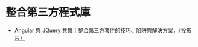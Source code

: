 # 整合第三方程式庫
- [Angular 與 JQuery 共舞：整合第三方套件的技巧、陷阱與解決方案](https://www.facebook.com/will.fans/videos/1718120871550383)，[（投影片）](https://www.slideshare.net/WillHuangTW/angular-jquery-3rd-party-js-library-tips-tricks)
